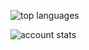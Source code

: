 <img 
  align="center" 
  src="https://github-readme-stats.vercel.app/api/top-langs/?username=lunacles&layout=compact&theme=tokyonight&langs_count=8" 
  alt="top languages" />

<img 
  align="center" 
  src="https://github-readme-stats.vercel.app/api?username=lunacles&show_icons=true&theme=tokyonight&count_private=true" 
  alt="account stats"
  />
